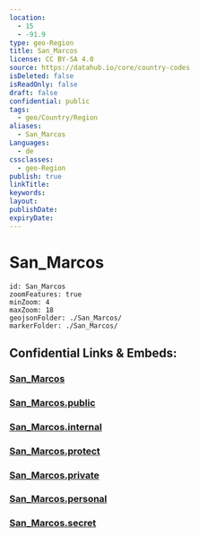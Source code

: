 ```yaml
---
location:
  - 15
  - -91.9
type: geo-Region
title: San_Marcos
license: CC BY-SA 4.0
source: https://datahub.io/core/country-codes
isDeleted: false
isReadOnly: false
draft: false
confidential: public
tags:
  - geo/Country/Region
aliases:
  - San_Marcos
Languages:
  - de
cssclasses:
  - geo-Region
publish: true
linkTitle:
keywords:
layout:
publishDate:
expiryDate:
---
```


# San_Marcos

```leaflet
id: San_Marcos
zoomFeatures: true 
minZoom: 4 
maxZoom: 18
geojsonFolder: ./San_Marcos/
markerFolder: ./San_Marcos/
```


## Confidential Links & Embeds: 

### [San_Marcos](/_Standards/Earth/Continent/America~Central/Guatemala/Departments~Guatemala/San_Marcos.md) 

### [San_Marcos.public](/_public/Earth/Continent/America~Central/Guatemala/Departments~Guatemala/San_Marcos.public.md) 

### [San_Marcos.internal](/_internal/Earth/Continent/America~Central/Guatemala/Departments~Guatemala/San_Marcos.internal.md) 

### [San_Marcos.protect](/_protect/Earth/Continent/America~Central/Guatemala/Departments~Guatemala/San_Marcos.protect.md) 

### [San_Marcos.private](/_private/Earth/Continent/America~Central/Guatemala/Departments~Guatemala/San_Marcos.private.md) 

### [San_Marcos.personal](/_personal/Earth/Continent/America~Central/Guatemala/Departments~Guatemala/San_Marcos.personal.md) 

### [San_Marcos.secret](/_secret/Earth/Continent/America~Central/Guatemala/Departments~Guatemala/San_Marcos.secret.md)

